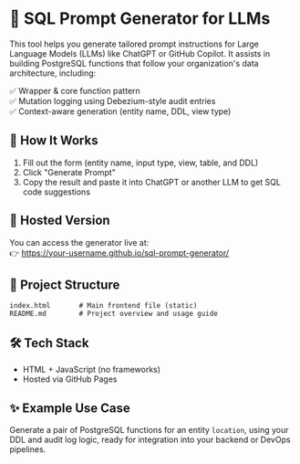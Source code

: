 # 🧠 SQL Prompt Generator for LLMs

This tool helps you generate tailored prompt instructions for Large Language Models (LLMs) like ChatGPT or GitHub Copilot. It assists in building PostgreSQL functions that follow your organization's data architecture, including:

✅ Wrapper & core function pattern  
✅ Mutation logging using Debezium-style audit entries  
✅ Context-aware generation (entity name, DDL, view type)  

## 🔧 How It Works

1. Fill out the form (entity name, input type, view, table, and DDL)
2. Click "Generate Prompt"
3. Copy the result and paste it into ChatGPT or another LLM to get SQL code suggestions

## 🚀 Hosted Version

You can access the generator live at:  
👉 https://your-username.github.io/sql-prompt-generator/

## 📁 Project Structure

```
index.html       # Main frontend file (static)
README.md        # Project overview and usage guide
```

## 🛠️ Tech Stack

- HTML + JavaScript (no frameworks)
- Hosted via GitHub Pages

## ✨ Example Use Case

Generate a pair of PostgreSQL functions for an entity `location`, using your DDL and audit log logic, ready for integration into your backend or DevOps pipelines.
